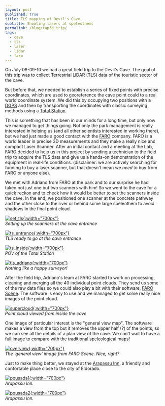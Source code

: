 ```yaml
---
layout: post
published: true
title: TLS mapping of Devil's Cave
subtitle: Shooting lasers at speleothems
permalink: /blog/tap3d_trip/
tags:
  - cave
  - tls
  - laser
  - lidar
  - faro
---
```


On July 08-09-10 we had a great field trip to the Devil's Cave. The goal of this trip was to collect Terrestrial LiDAR (TLS) data of the touristic sector of the cave. 

But before that, we needed to establish a series of fixed points with precise coordinates, which are used to georeference the cave point could to a real world coordinate system. We did this by occupying two positions with a [DGPS](https://en.wikipedia.org/wiki/Differential_GPS) and then by transporting the coordinates with classic surveying methods using a [Total Station](https://en.wikipedia.org/wiki/Total_station). 


This is something that has been in our minds for a long time, but only now we managed to get things going. Not only the park management is really interested in helping us (and all other scientists interested in working there), but we had just made a good contact with the [FARO](https://www.faro.com) company. FARO is a world leader in precise 3D measurements and they make a really nice and compact Laser Scanner. After an initial contact and a meeting at the Lab, FARO decided to help us in this project by sending a technician to the field trip to acquire the TLS data and give us a hands-on demonstration of the equipment in real-life conditions. (disclaimer: we are actively searching for funding to buy a laser scanner, but that doesn't mean we _need_ to buy from FARO or anyone else). 

We met with Adriano from FARO at the park and to our surprise he had taken not just one but two scanners with him! So we went to the cave for a quick reckon and to check how it would be better to set the scanners inside the cave. In the end, we positioned one scanner at the concrete pathway and the other close to the river or behind some large speleothem to avoid shadows in the final point cloud.

[![set_tls]({{site.baseurl}}/img/tapagem/diabo_set_two_tls.jpg "Two scanners!. Click to see larger image"){:width="700px"}]({{site.baseurl}}/img/tapagem/diabo_set_two_tls.jpg)   
*Setting up the scanners at the cave entrance*

[![ts_entrance]({{site.baseurl}}/img/tapagem/diabo_tls_entrance.jpg "TLS ready to go. Click to see larger image"){:width="700px"}]({{site.baseurl}}/img/tapagem/diabo_tls_entrance.jpg)   
*TLS ready to go at the cave entrance*

[![ts_inside]({{site.baseurl}}/img/tapagem/diabo_ts_inside.jpg "Total Station inside the cave. Click to see larger image"){:width="700px"}]({{site.baseurl}}/img/tapagem/diabo_ts_inside.jpg)   
*POV of the Total Station*

[![tls_adriano]({{site.baseurl}}/img/tapagem/diabo_tls_adriano.jpg "Adriano from FARO. Click to see larger image"){:width="700px"}]({{site.baseurl}}/img/tapagem/diabo_tls_adriano.jpg)   
*Nothing like a happy surveyor!*

After the field trip, Adriano's team at FARO started to work on processing, cleaning and merging all the 40 individual point clouds. They send us some of the raw data files so we could also play a bit with their software, [FARO Scene](https://www.faro.com/products/product-design/faro-scene/). The software is easy to use and we managed to get some really nice images of the point cloud.

[![supercloud]({{site.baseurl}}/img/tapagem/diabo_captura_nuvem_super.jpg "Point cloud. Click to see larger image"){:width="700px"}]({{site.baseurl}}/img/tapagem/diabo_captura_nuvem_super.jpg)   
*Point cloud viewed from inside the cave*

One image of particular interest is the "general view map". The software makes a view from the top but it removes the upper half (?) of the points, so we can see all the details of a plan view of the cave. We can't wait to have a full image to compare with the traditional speleological maps!

[![overview]({{site.baseurl}}/img/tapagem/diabo_captura_visao_geral.png "View from the top. Click to see larger image"){:width="700px"}]({{site.baseurl}}/img/tapagem/diabo_captura_visao_geral.png)  
*The 'general view' image from FARO Scene. Nice, right?*

Just to make thing better, we stayed at the [Arapassu Inn](http://pousadacavernadodiabo.com.br), a friendly and confortable place close to the city of Eldorado. 


[![pousada1]({{site.baseurl}}/img/tapagem/diabo_pousada1.jpg "Arapassu Inn. Click to see larger image"){:width="700px"}]({{site.baseurl}}/img/tapagem/diabo_pousada1.jpg)  
*Arapassu Inn.*

[![pousada2]({{site.baseurl}}/img/tapagem/diabo_pousada2.jpg "Arapassu Inn. Click to see larger image"){:width="700px"}]({{site.baseurl}}/img/tapagem/diabo_pousada2.jpg)  
*Arapassu Inn.*








<!-- &nbsp; -->

<!-- &nbsp; -->
<!-- {% include share-buttons.html %} -->

<!-- One crucial element here was (is) the support received from the Park administration. In previous years, the person in charge was always imposing restrictions on what we could do, and that was really problematic. You see, in order to do a precise survey with the Total Station, we need fixed points on the ground that can be re-occupied later. This means drilling a small hole and glueing a screw in it. The final result is barely noticed by anyone and essential to us. In a 'regular' touristic cave, this would be really hard to do, because it could impact the cave environment. But in a cave with concrete pathways and stairs, drilling a small hole in the concrete doesn't mean much in terms of impact, right? -->
<!-- [![set_ts]({{site.baseurl}}/img/diabo_set_ts.jpg "Total Station set up. Click to see larger image"){:width="300px"}]({{site.baseurl}}/img/diabo_set_ts.jpg)   
*Setting up a fixed position for the Total Station* -->

